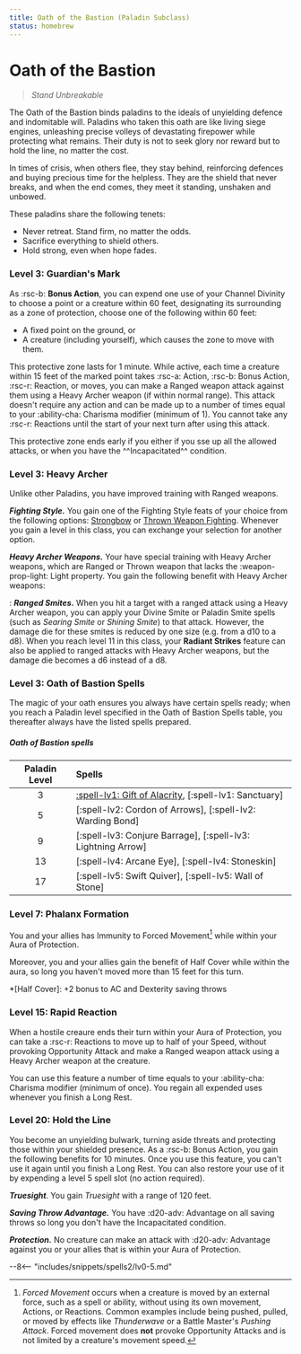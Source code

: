 ```yaml
---
title: Oath of the Bastion (Paladin Subclass)
status: homebrew
---
```


# Oath of the Bastion

> *Stand Unbreakable*

The Oath of the Bastion binds paladins to the ideals of unyielding defence and indomitable will. Paladins who taken this oath are like living siege engines, unleashing precise volleys of devastating firepower while protecting what remains. Their duty is not to seek glory nor reward but to hold the line, no matter the cost.

In times of crisis, when others flee, they stay behind, reinforcing defences and buying precious time for the helpless. They are the shield that never breaks, and when the end comes, they meet it standing, unshaken and unbowed.

These paladins share the following tenets:

- Never retreat. Stand firm, no matter the odds.
- Sacrifice everything to shield others.
- Hold strong, even when hope fades.

### Level 3: Guardian's Mark

As :rsc-b: **Bonus Action**, you can expend one use of your Channel Divinity to choose a point or a creature within 60 feet, designating its surrounding as a zone of protection, choose one of the following within 60 feet:

- A fixed point on the ground, or
- A creature (including yourself), which causes the zone to move with them.

This protective zone lasts for 1 minute. While active, each time a creature within 15 feet of the marked point takes :rsc-a: Action, :rsc-b: Bonus Action, :rsc-r: Reaction, or moves, you can make a Ranged weapon attack against them using a Heavy Archer weapon (if within normal range). This attack doesn't require any action and can be made up to a number of times equal to your :ability-cha: Charisma modifier (minimum of 1). You cannot take any :rsc-r: Reactions until the start of your next turn after using this attack. 

This protective zone ends early if you either if you sse up all the allowed attacks, or when you have the ^^Incapacitated^^ condition.

### Level 3: Heavy Archer

Unlike other Paladins, you have improved training with Ranged weapons.

***Fighting Style.*** You gain one of the Fighting Style feats of your choice from the following options: [Strongbow] or [Thrown Weapon Fighting]. Whenever you gain a level in this class, you can exchange your selection for another option.

***Heavy Archer Weapons.*** Your have special training with Heavy Archer weapons, which are Ranged or Thrown weapon that lacks the :weapon-prop-light: Light property. You gain the following benefit with Heavy Archer weapons:

:   ***Ranged Smites.*** When you hit a target with a ranged attack using a Heavy Archer weapon, you can apply your Divine Smite or Paladin Smite spells (such as *Searing Smite* or *Shining Smite*) to that attack. However, the damage die for these smites is reduced by one size (e.g. from a d10 to a d8). When you reach level 11 in this class, your **Radiant Strikes** feature can also be applied to ranged attacks with Heavy Archer weapons, but the damage die becomes a d6 instead of a d8.

[Strongbow]: ../../option/feat/feat-fighting-style/hb.md#strongbow
[Thrown Weapon Fighting]: ./../option/feat/feat-fighting-style/phb24.md#thrown-weapon-fighting

### Level 3: Oath of Bastion Spells

The magic of your oath ensures you always have certain spells ready; when you reach a Paladin level specified in the Oath of Bastion Spells table, you thereafter always have the listed spells prepared.

##### Oath of Bastion spells

| Paladin Level | Spells |
|:---:|:---|
| 3 | [:spell-lv1: Gift of Alacrity](../../spells/description/additional/dunamancy.md#gift-of-alacrity), [:spell-lv1: Sanctuary] |
| 5 | [:spell-lv2: Cordon of Arrows], [:spell-lv2: Warding Bond] |
| 9 | [:spell-lv3: Conjure Barrage], [:spell-lv3: Lightning Arrow] |
| 13 | [:spell-lv4: Arcane Eye], [:spell-lv4: Stoneskin] |
| 17 | [:spell-lv5: Swift Quiver], [:spell-lv5: Wall of Stone] |

### Level 7: Phalanx Formation

You and your allies has Immunity to Forced Movement[^1] while within your Aura of Protection. 

Moreover, you and your allies gain the benefit of Half Cover while within the aura, so long you haven't moved more than 15 feet for this turn.

*[Half Cover]: +2 bonus to AC and Dexterity saving throws

### Level 15: Rapid Reaction

When a hostile creaure ends their turn within your Aura of Protection, you can take a :rsc-r: Reactions to move up to half of your Speed, without provoking Opportunity Attack and make a Ranged weapon attack using a Heavy Archer weapon at the creature.

You can use this feature a number of time equals to your :ability-cha: Charisma modifier (minimum of once). You regain all expended uses whenever you finish a Long Rest.

### Level 20: Hold the Line

You become an unyielding bulwark, turning aside threats and protecting those within your shielded presence. As a :rsc-b: Bonus Action, you gain the following benefits for 10 minutes. Once you use this feature, you can't use it again until you finish a Long Rest. You can also restore your use of it by expending a level 5 spell slot (no action required).

***Truesight***. You gain *Truesight* with a range of 120 feet.

***Saving Throw Advantage.*** You have :d20-adv: Advantage on all saving throws so long you don't have the Incapacitated condition.

***Protection.*** No creature can make an attack with :d20-adv: Advantage against you or your allies that is within your Aura of Protection.

[^1]: *Forced Movement* occurs when a creature is moved by an external force, such as a spell or ability, without using its own movement, Actions, or Reactions. Common examples include being pushed, pulled, or moved by effects like *Thunderwave* or a Battle Master's *Pushing Attack*. Forced movement does **not** provoke Opportunity Attacks and is not limited by a creature's movement speed.

--8<-- "includes/snippets/spells2/lv0-5.md"